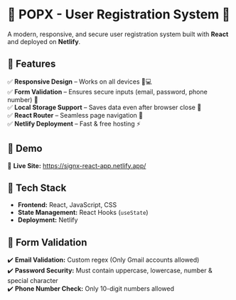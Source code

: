 # 🌟 POPX - User Registration System 🚀  
A modern, responsive, and secure user registration system built with **React** and deployed on **Netlify**.  

## 📌 Features  
✅ **Responsive Design** – Works on all devices 📱💻  
✅ **Form Validation** – Ensures secure inputs (email, password, phone number) 🔐  
✅ **Local Storage Support** – Saves data even after browser close 💾  
✅ **React Router** – Seamless page navigation 🔄  
✅ **Netlify Deployment** – Fast & free hosting ⚡  

## 🎥 Demo  
📌 **Live Site:** https://signx-react-app.netlify.app/

## 🚀 Tech Stack  
- **Frontend:** React, JavaScript, CSS  
- **State Management:** React Hooks (`useState`)  
- **Deployment:** Netlify  

## 📌 Form Validation  
✔️ **Email Validation:** Custom regex (Only Gmail accounts allowed)  
✔️ **Password Security:** Must contain uppercase, lowercase, number & special character  
✔️ **Phone Number Check:** Only 10-digit numbers allowed  
